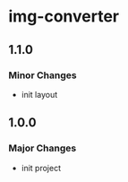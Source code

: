# img-converter

## 1.1.0

### Minor Changes

- init layout

## 1.0.0

### Major Changes

- init project
